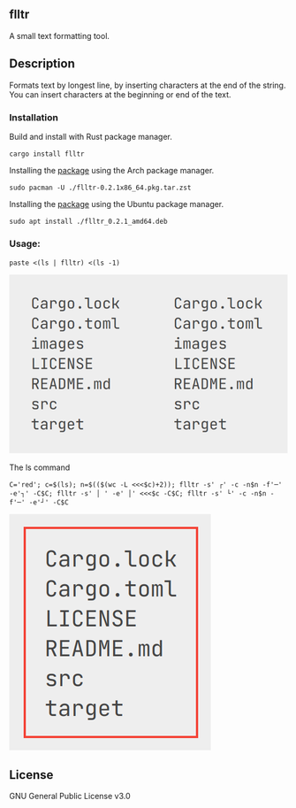 ## flltr

A small text formatting tool.

## Description

Formats text by longest line, by inserting characters at the end of the string. You can insert characters at the beginning or end of the text.
### Installation

Build and install with Rust package manager.
```console
cargo install flltr
```
Installing the [package](https://github.com/pic16f877ccs/flltr/releases/download/v0.2.1/flltr-0.2.1-x86_64.pkg.tar.zst) using the Arch package manager.
```console
sudo pacman -U ./flltr-0.2.1x86_64.pkg.tar.zst
```

Installing the [package](https://github.com/pic16f877ccs/flltr/releases/download/v0.2.1/flltr_0.2.1_amd64.deb) using the Ubuntu package manager.
```console
sudo apt install ./flltr_0.2.1_amd64.deb
```

### Usage:
```console
paste <(ls | flltr) <(ls -1)
```
![Command paste output.](/images/PasteOutput.png "The command flltr output.")

The ls command
```console
C='red'; c=$(ls); n=$(($(wc -L <<<$c)+2)); flltr -s' ┌' -c -n$n -f'─' -e'┐' -C$C; flltr -s' │ ' -e' │' <<<$c -C$C; flltr -s' └' -c -n$n -f'─' -e'┘' -C$C
```
![Command ls output.](/images/LsOutput.png "The command flltr output.")

## License
GNU General Public License v3.0
